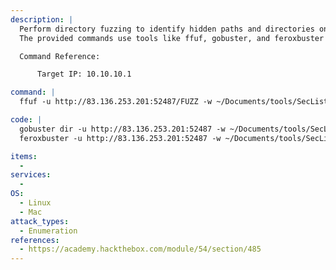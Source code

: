 ```yaml
---
description: |
  Perform directory fuzzing to identify hidden paths and directories on a target web server. 
  The provided commands use tools like ffuf, gobuster, and feroxbuster to enumerate directories and discover potential misconfigurations and vulnerabilities.

  Command Reference:

      Target IP: 10.10.10.1

command: |
  ffuf -u http://83.136.253.201:52487/FUZZ -w ~/Documents/tools/SecLists/Discovery/Web-Content/directory-list-2.3-small.txt:FUZZ

code: |
  gobuster dir -u http://83.136.253.201:52487 -w ~/Documents/tools/SecLists/Discovery/Web-Content/directory-list-2.3-small.txt
  feroxbuster -u http://83.136.253.201:52487 -w ~/Documents/tools/SecLists/Discovery/Web-Content/directory-list-2.3-small.txt

items:
  - 
services:
  - 
OS:
  - Linux
  - Mac
attack_types:
  - Enumeration
references:
  - https://academy.hackthebox.com/module/54/section/485
---
```

